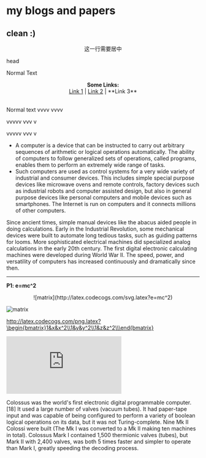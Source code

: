 # my blogs and papers

## clean :)

<center>这一行需要居中</center>

head

Normal Text

<p align="center">
  <b>Some Links:</b><br>
  <a href="#">Link 1</a> |
  <a href="#">Link 2</a> |
  **Link 3**
  <br><br>
</p>

Normal text
vvvv
vvvv


vvvvv
vvv
v



vvvvv
vvv
v
* A computer is a device that can be instructed to carry out arbitrary sequences of arithmetic or logical operations automatically. The ability of computers to follow generalized sets of operations, called programs, enables them to perform an extremely wide range of tasks.
* Such computers are used as control systems for a very wide variety of industrial and consumer devices. This includes simple special purpose devices like microwave ovens and remote controls, factory devices such as industrial robots and computer assisted design, but also in general purpose devices like personal computers and mobile devices such as smartphones. The Internet is run on computers and it connects millions of other computers.

Since ancient times, simple manual devices like the abacus aided people in doing calculations. Early in the Industrial Revolution, some mechanical devices were built to automate long tedious tasks, such as guiding patterns for looms. More sophisticated electrical machines did specialized analog calculations in the early 20th century. The first digital electronic calculating machines were developed during World War II. The speed, power, and versatility of computers has increased continuously and dramatically since then.

------

**P1: e=mc^2**

<div align=center> ![matrix](http://latex.codecogs.com/svg.latex?e=mc^2) </div>

  
![matrix](http://latex.codecogs.com/svg.latex?e=mc^2)

http://latex.codecogs.com/png.latex?\begin{bmatrix}1&x&x^2\\1&y&y^2\\1&z&z^2\\\end{bmatrix}


![equation](http://latex.codecogs.com/gif.latex?O_t%3D%5Ctext%20%7B%20Onset%20event%20at%20time%20bin%20%7D%20t)


Colossus was the world's first electronic digital programmable computer.[18] It used a large number of valves (vacuum tubes). It had paper-tape input and was capable of being configured to perform a variety of boolean logical operations on its data, but it was not Turing-complete. Nine Mk II Colossi were built (The Mk I was converted to a Mk II making ten machines in total). Colossus Mark I contained 1,500 thermionic valves (tubes), but Mark II with 2,400 valves, was both 5 times faster and simpler to operate than Mark I, greatly speeding the decoding process.
